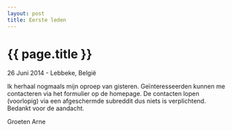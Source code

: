 ```yaml
---
layout: post
title: Eerste leden
---
```


{{ page.title }}
================

<p class="meta">26 Juni 2014 - Lebbeke, België</p>

Ik herhaal nogmaals mijn oproep van gisteren. Geïnteresseerden kunnen me contacteren via het formulier op de homepage. De contacten lopen (voorlopig) via een afgeschermde subreddit dus niets is verplichtend. Bedankt voor de aandacht.

Groeten Arne
